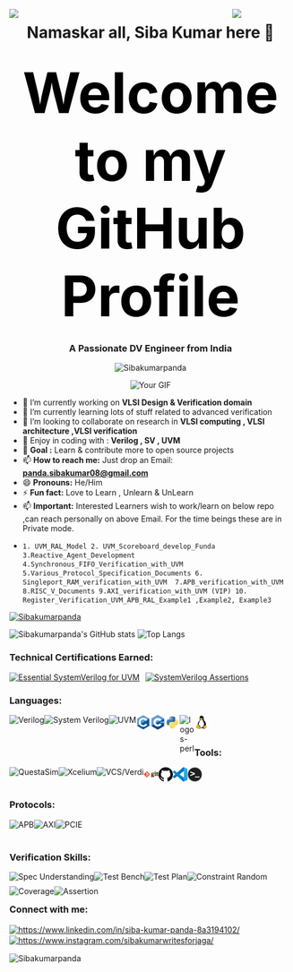 <img align="left" src="https://user-images.githubusercontent.com/65187002/144930161-2f783401-8d27-4fdf-a2f7-cc0ba32f1f1f.gif" width="21%" style="display:inline;"><img align="right" src="https://user-images.githubusercontent.com/65187002/144930161-2f783401-8d27-4fdf-a2f7-cc0ba32f1f1f.gif" width="21%" style="display:inline;">

<h1 align="center">
  Namaskar all, Siba Kumar here 👋 
</h1>

<p align="center" style="margin: 30px 8px 15px; color: black; font-size: 100px; font-weight: bold;">
  Welcome to my GitHub Profile
</p>

<h3 align="center">
  A Passionate DV Engineer from India
</h3>

<p align="center"> 
  <img src="https://komarev.com/ghpvc/?username=Sibakumarpanda&label=Profileviews&color=brightgreen&style=flat" alt="Sibakumarpanda" width="150" /> 
</p>

<div align="center">
  <img src="https://user-images.githubusercontent.com/74038190/229223263-cf2e4b07-2615-4f87-9c38-e37600f8381a.gif" alt="Your GIF" width="300">
</div>

- 🔭 I’m currently working on **VLSI Design & Verification domain**
- 🌱 I’m currently learning lots of stuff related to advanced verification
- 👯 I’m looking to collaborate on research in **VLSI computing , VLSI architecture ,VLSI verification**
- 🤔 Enjoy in coding with : **Verilog , SV , UVM**
- 💬 **Goal :** Learn & contribute more to open source projects
- 📫 **How to reach me:** Just drop an Email: **panda.sibakumar08@gmail.com**
- 😄 **Pronouns:** He/Him
- ⚡ **Fun fact:** Love to Learn , Unlearn & UnLearn
- 📫 **Important:** Interested Learners wish to work/learn on below repo ,can reach personally on above Email. For the time beings these are in Private mode.
-     1. UVM_RAL_Model 2. UVM_Scoreboard_develop_Funda 3.Reactive_Agent_Development 4.Synchronous_FIFO_Verification_with_UVM  5.Various_Protocol_Specification_Documents 6. Singleport_RAM_verification_with_UVM  7.APB_verification_with_UVM  8.RISC_V_Documents 9.AXI_verification_with_UVM (VIP) 10. Register_Verification_UVM_APB_RAL_Example1 ,Example2, Example3
  
[![Sibakumarpanda](https://github-readme-activity-graph.vercel.app/graph?username=Sibakumarpanda&theme=react)](https://github.com/ashutosh00710/github-readme-activity-graph)

![Sibakumarpanda's GitHub stats](https://github-readme-stats.vercel.app/api?username=Sibakumarpanda&hide_border=true&show_icons=true)
![Top Langs](https://github-readme-stats.vercel.app/api/top-langs/?username=Sibakumarpanda&layout=compact&hide_border=true&count_private=true)

<h3 align="left">
  Technical Certifications Earned:
</h3>
<!--START_SECTION:badges-->

<div style="display: flex; align-items: center;">
  <a href="https://www.credly.com/badges/c95c148f-fd12-4ced-bffb-18ef7717a88c" title="Essential SystemVerilog for UVM">
    <img src="https://images.credly.com/size/100x100/images/e5d83252-20b1-4515-98df-5b7d0c46ab35/image.png" alt="Essential SystemVerilog for UVM" style="margin-right: 10px;">
  </a>
  <a href="https://www.credly.com/badges/5fc15a79-00b9-4cf6-a6b2-b8aa8d771eec" title="SystemVerilog Assertions">
    <img src="https://images.credly.com/size/100x100/images/7b99801b-c3d8-4e7d-8a0d-7f9449bb8c6a/image.png" alt="SystemVerilog Assertions">
  </a>
</div>

<!--END_SECTION:badges-->

<h3 align="left">
  Languages:
</h3>
<p align="left"> 
<img align="left" alt="Verilog" height="26px" src="https://img.shields.io/badge/%20Verilog-%20-deeppink" />
<img align="left" alt="System Verilog" height="26px" src="https://img.shields.io/badge/%20System Verilog-%20-deeppink" />
<img align="left" alt="UVM" height="26px" src="https://img.shields.io/badge/%20UVM-%20-deeppink" />
<img align="left" alt="c-original" width="26px" src="https://raw.githubusercontent.com/devicons/devicon/master/icons/c/c-original.svg" />
<img align="left" alt="cplusplus-original" width="26px" src="https://raw.githubusercontent.com/devicons/devicon/master/icons/cplusplus/cplusplus-original.svg" />
<img align="left" alt="python-original" width="26px" src="https://raw.githubusercontent.com/devicons/devicon/master/icons/python/python-original.svg" />
<img align="left" alt="logos-perl" width="26px" src="https://api.iconify.design/logos-perl.svg" />
<img align="left" alt="Linux" width="26px" src="https://raw.githubusercontent.com/github/explore/80688e429a7d4ef2fca1e82350fe8e3517d3494d/topics/linux/linux.png" />
<br />
<br />

<h3 align="left">
  Tools:
</h3>
<p align="left"> 
<img align="left" alt="QuestaSim" height="26px" src="https://img.shields.io/badge/%20QuestaSim-%20-limegreen" />
<img align="left" alt="Xcelium" height="26px" src="https://img.shields.io/badge/%20Xcelium-%20-limegreen" />
<img align="left" alt="VCS/Verdi" height="26px" src="https://img.shields.io/badge/%20VCS/Verdi-%20-limegreen" />
<img align="left" alt="Git" width="26px" src="https://raw.githubusercontent.com/github/explore/80688e429a7d4ef2fca1e82350fe8e3517d3494d/topics/git/git.png" />
<img align="left" alt="GitHub" width="26px" src="https://raw.githubusercontent.com/github/explore/78df643247d429f6cc873026c0622819ad797942/topics/github/github.png" />
<img align="left" alt="Visual Studio Code" width="26px" src="https://raw.githubusercontent.com/github/explore/80688e429a7d4ef2fca1e82350fe8e3517d3494d/topics/visual-studio-code/visual-studio-code.png" />
<img align="left" alt="Terminal" width="26px" src="https://raw.githubusercontent.com/github/explore/80688e429a7d4ef2fca1e82350fe8e3517d3494d/topics/terminal/terminal.png" />
<br />
<br />

<h3 align="left">
  Protocols:
</h3>
<p align="left"> 
<img align="left" alt="APB" height="26px" src="https://img.shields.io/badge/%20APB-%20-orangered" />
<img align="left" alt="AXI" height="26px" src="https://img.shields.io/badge/%20AXI-%20-orangered" />  
<img align="left" alt="PCIE" height="26px" src="https://img.shields.io/badge/%20PCIE-%20-orangered" />
<br />
<br />

<h3 align="left">
  Verification Skills:
</h3>
<p align="left"> 
<img align="left" alt="Spec Understanding" height="26px" src="https://img.shields.io/badge/%20Spec Understanding-%20-darkorange" />
<img align="left" alt="Test Bench" height="26px" src="https://img.shields.io/badge/%20Test Bench-%20-darkorange" />
<img align="left" alt="Test Plan" height="26px" src="https://img.shields.io/badge/%20Test Plan-%20-darkorange" /> 
<img align="left" alt="Constraint Random" height="26px" src="https://img.shields.io/badge/%20Constraint Random-%20-darkorange" />  
<img align="left" alt="Coverage" height="26px" src="https://img.shields.io/badge/%20Coverage-%20-darkorange" />  
<img align="left" alt="Assertion" height="26px" src="https://img.shields.io/badge/%20Assertion-%20-darkorange" />

<br />
<br />

<h3 align="left">
  Connect with me:
</h3>
<p align="left">
<a href="https://www.linkedin.com/in/siba-kumar-panda-8a3194102/" target="blank"><img align="center" src="https://raw.githubusercontent.com/rahuldkjain/github-profile-readme-generator/master/src/images/icons/Social/linked-in-alt.svg" alt="https://www.linkedin.com/in/siba-kumar-panda-8a3194102/" height="30" width="40" /></a>
<a href="https://www.instagram.com/sibakumarwritesforjaga/" target="blank"><img align="center" src="https://raw.githubusercontent.com/rahuldkjain/github-profile-readme-generator/master/src/images/icons/Social/instagram.svg" alt="https://www.instagram.com/sibakumarwritesforjaga/" height="30" width="40" />
</a> 

<p><img align="center" src="https://github-readme-streak-stats.herokuapp.com/?user=Sibakumarpanda&" alt="Sibakumarpanda" /></p>
